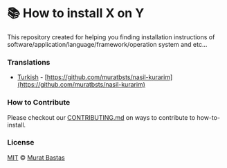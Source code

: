 # 📚 How to install X on Y

This repository created for helping you finding installation instructions of software/application/language/framework/operation system and etc...

### Translations

- [Turkish](https://github.com/muratbsts/nasil-kurarim) - [https://github.com/muratbsts/nasil-kurarim](https://github.com/muratbsts/nasil-kurarim)

### How to Contribute

Please checkout our [CONTRIBUTING.md](./CONTRIBUTING.md) on ways to contribute to how-to-install.

### License

[MIT](./LICENSE) © [Murat Bastas](http://muratbt.me)
